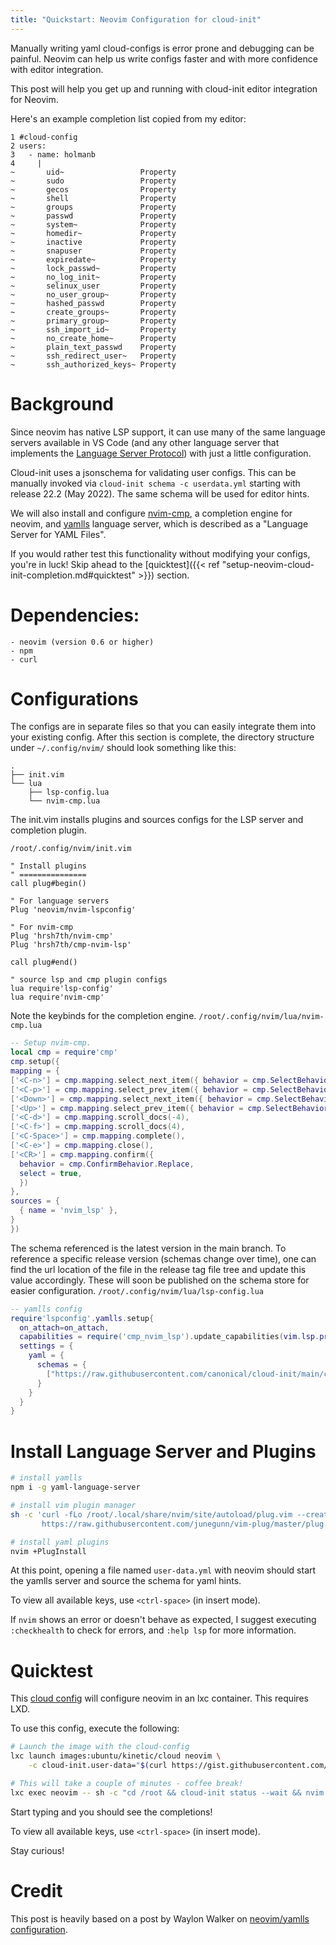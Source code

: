 ```yaml
---
title: "Quickstart: Neovim Configuration for cloud-init"
---
```



Manually writing yaml cloud-configs is error prone and debugging can be
painful. Neovim can help us write configs faster and with more
confidence with editor integration.

This post will help you get up and running with cloud-init editor integration
for Neovim.

Here's an example completion list copied from my editor:
```vim
1 #cloud-config
2 users:
3   - name: holmanb
4     |
~       uid~                 Property
~       sudo                 Property
~       gecos                Property
~       shell                Property
~       groups               Property
~       passwd               Property
~       system~              Property
~       homedir~             Property
~       inactive             Property
~       snapuser             Property
~       expiredate~          Property
~       lock_passwd~         Property
~       no_log_init~         Property
~       selinux_user         Property
~       no_user_group~       Property
~       hashed_passwd        Property
~       create_groups~       Property
~       primary_group~       Property
~       ssh_import_id~       Property
~       no_create_home~      Property
~       plain_text_passwd    Property
~       ssh_redirect_user~   Property
~       ssh_authorized_keys~ Property
```


# Background

Since neovim has native LSP support, it can use many of the same language
servers available in VS Code (and any other language server that implements the
[Language Server Protocol](https://microsoft.github.io/language-server-protocol/))
with just a little configuration.


Cloud-init uses a jsonschema for validating user configs. This can be manually
invoked via `cloud-init schema -c userdata.yml` starting with release 22.2 (May 2022).
The same schema will be used for editor hints.

We will also install and configure
[nvim-cmp](https://github.com/hrsh7th/nvim-cmp), a completion engine for
neovim, and [yamlls](https://github.com/redhat-developer/yaml-language-server)
language server, which is described as a "Language Server for YAML Files".

If you would rather test this functionality without modifying your configs,
you're in luck! Skip ahead to the
[quicktest]({{< ref "setup-neovim-cloud-init-completion.md#quicktest" >}})
section.


# Dependencies:

```
- neovim (version 0.6 or higher)
- npm
- curl
```

# Configurations

The configs are in separate files so that you can easily integrate them into
your existing config. After this section is complete, the directory
structure under `~/.config/nvim/` should look something like this:
```
.
├── init.vim
└── lua
    ├── lsp-config.lua
    └── nvim-cmp.lua
```

The init.vim installs plugins and sources configs for the LSP server and
completion plugin.

`/root/.config/nvim/init.vim`
```vim
" Install plugins
" ===============
call plug#begin()

" For language servers
Plug 'neovim/nvim-lspconfig'

" For nvim-cmp
Plug 'hrsh7th/nvim-cmp'
Plug 'hrsh7th/cmp-nvim-lsp'

call plug#end()

" source lsp and cmp plugin configs
lua require'lsp-config'
lua require'nvim-cmp'
```

Note the keybinds for the completion engine.
`/root/.config/nvim/lua/nvim-cmp.lua`
```lua
-- Setup nvim-cmp.
local cmp = require'cmp'
cmp.setup({
mapping = {
['<C-n>'] = cmp.mapping.select_next_item({ behavior = cmp.SelectBehavior.Insert }),
['<C-p>'] = cmp.mapping.select_prev_item({ behavior = cmp.SelectBehavior.Insert }),
['<Down>'] = cmp.mapping.select_next_item({ behavior = cmp.SelectBehavior.Select }),
['<Up>'] = cmp.mapping.select_prev_item({ behavior = cmp.SelectBehavior.Select }),
['<C-d>'] = cmp.mapping.scroll_docs(-4),
['<C-f>'] = cmp.mapping.scroll_docs(4),
['<C-Space>'] = cmp.mapping.complete(),
['<C-e>'] = cmp.mapping.close(),
['<CR>'] = cmp.mapping.confirm({
  behavior = cmp.ConfirmBehavior.Replace,
  select = true,
  })
},
sources = {
  { name = 'nvim_lsp' },
}
})
```

The schema referenced is the latest version in the main branch. To
reference a specific release version (schemas change over time), one can
find the url location of the file in the release tag file tree and
update this value accordingly. These will soon be published on the schema store
for easier configuration.
`/root/.config/nvim/lua/lsp-config.lua`
```lua
-- yamlls config
require'lspconfig'.yamlls.setup{
  on_attach=on_attach,
  capabilities = require('cmp_nvim_lsp').update_capabilities(vim.lsp.protocol.make_client_capabilities()),
  settings = {
    yaml = {
      schemas = {
        ["https://raw.githubusercontent.com/canonical/cloud-init/main/cloudinit/config/schemas/versions.schema.cloud-config.json"]= "user-data.yml",
      }
    }
  }
}
```

# Install Language Server and Plugins
```bash
# install yamlls
npm i -g yaml-language-server

# install vim plugin manager
sh -c 'curl -fLo /root/.local/share/nvim/site/autoload/plug.vim --create-dirs \
       https://raw.githubusercontent.com/junegunn/vim-plug/master/plug.vim'

# install yaml plugins
nvim +PlugInstall
```

At this point, opening a file named `user-data.yml` with neovim should start
the yamlls server and source the schema for yaml hints.

To view all available keys, use `<ctrl-space>` (in insert mode).

If `nvim` shows an error or doesn't behave as expected, I suggest executing
`:checkhealth` to check for errors, and `:help lsp` for more information.


# Quicktest

This [cloud config](https://gist.githubusercontent.com/holmanb/75e0974c759dd6180cdf74da6fd01551/raw/c70ffba3e454957754923eaf8060ef4b3feaaa27/user-data-schema-neovim.yml)
will configure neovim in an lxc container. This requires LXD.

To use this config, execute the following:

```bash
# Launch the image with the cloud-config
lxc launch images:ubuntu/kinetic/cloud neovim \
	-c cloud-init.user-data="$(curl https://gist.githubusercontent.com/holmanb/75e0974c759dd6180cdf74da6fd01551/raw/aed0f4f3c38a56d06309878b61e91d1a9dca0894/user-data-schema-neovim.yml)"

# This will take a couple of minutes - coffee break!
lxc exec neovim -- sh -c "cd /root && cloud-init status --wait && nvim user-data.yml"
```

Start typing and you should see the completions!

To view all available keys, use `<ctrl-space>` (in insert mode).

Stay curious!


# Credit

This post is heavily based on a post by Waylon Walker on
[neovim/yamlls configuration](https://waylonwalker.com/setup-yamlls/).
